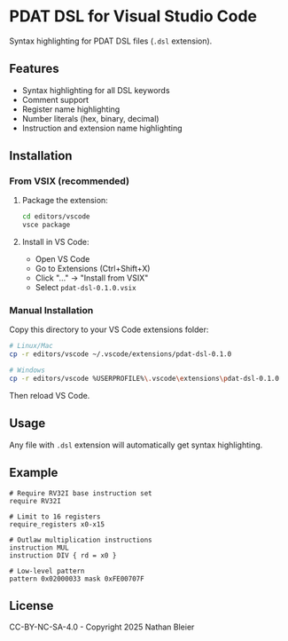 # PDAT DSL for Visual Studio Code

Syntax highlighting for PDAT DSL files (`.dsl` extension).

## Features

- Syntax highlighting for all DSL keywords
- Comment support
- Register name highlighting
- Number literals (hex, binary, decimal)
- Instruction and extension name highlighting

## Installation

### From VSIX (recommended)

1. Package the extension:
   ```bash
   cd editors/vscode
   vsce package
   ```

2. Install in VS Code:
   - Open VS Code
   - Go to Extensions (Ctrl+Shift+X)
   - Click "..." → "Install from VSIX"
   - Select `pdat-dsl-0.1.0.vsix`

### Manual Installation

Copy this directory to your VS Code extensions folder:

```bash
# Linux/Mac
cp -r editors/vscode ~/.vscode/extensions/pdat-dsl-0.1.0

# Windows
cp -r editors/vscode %USERPROFILE%\.vscode\extensions\pdat-dsl-0.1.0
```

Then reload VS Code.

## Usage

Any file with `.dsl` extension will automatically get syntax highlighting.

## Example

```dsl
# Require RV32I base instruction set
require RV32I

# Limit to 16 registers
require_registers x0-x15

# Outlaw multiplication instructions
instruction MUL
instruction DIV { rd = x0 }

# Low-level pattern
pattern 0x02000033 mask 0xFE00707F
```

## License

CC-BY-NC-SA-4.0 - Copyright 2025 Nathan Bleier
